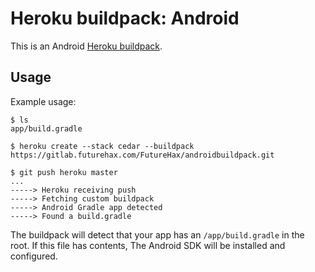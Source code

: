 Heroku buildpack: Android
=======================

This is an Android [Heroku buildpack](http://devcenter.heroku.com/articles/buildpacks).

Usage
-----

Example usage:

    $ ls
    app/build.gradle

    $ heroku create --stack cedar --buildpack https://gitlab.futurehax.com/FutureHax/androidbuildpack.git

    $ git push heroku master
    ...
    -----> Heroku receiving push
    -----> Fetching custom buildpack
    -----> Android Gradle app detected
    -----> Found a build.gradle

The buildpack will detect that your app has an `/app/build.gradle` in the root. If this file has contents, The Android SDK will be installed and configured.
